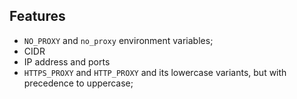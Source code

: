 ## Features

- `NO_PROXY` and `no_proxy` environment variables;
- CIDR
- IP address and ports
- `HTTPS_PROXY` and `HTTP_PROXY` and its lowercase variants, but with precedence to uppercase;